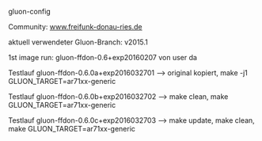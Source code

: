 gluon-config

 Community: www.freifunk-donau-ries.de
 
 aktuell verwendeter Gluon-Branch: v2015.1

 1st image run: gluon-ffdon-0.6+exp20160207 von user da

Testlauf gluon-ffdon-0.6.0a+exp2016032701 --> original kopiert, make -j1 GLUON_TARGET=ar71xx-generic

Testlauf gluon-ffdon-0.6.0b+exp2016032702 --> make clean, make GLUON_TARGET=ar71xx-generic

Testlauf gluon-ffdon-0.6.0c+exp2016032703 --> make update, make clean, make GLUON_TARGET=ar71xx-generic

